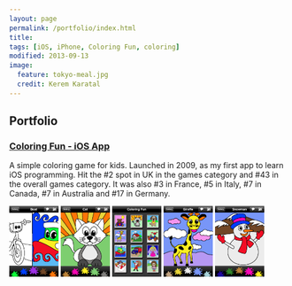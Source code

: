 ```yaml
---
layout: page
permalink: /portfolio/index.html
title: 
tags: [iOS, iPhone, Coloring Fun, coloring]
modified: 2013-09-13
image:
  feature: tokyo-meal.jpg
  credit: Kerem Karatal
---
```



## Portfolio

### [Coloring Fun - iOS App](/portfolio/coloringfun/)

A simple coloring game for kids. Launched in 2009, as my first app to learn iOS programming. Hit the #2 spot in UK in the games category and #43 in the overall games category. It was also #3 in France, #5 in Italy, #7 in Canada, #7 in Australia and #17 in Germany.

<img src="/images/Boat.jpg" width="89" height="128" />
<img src="/images/Cat.jpg" width="89" height="128" />
<img src="/images/Gallery.jpg" width="89" height="128" />
<img src="/images/Giraffe.jpg" width="89" height="128" />
<img src="/images/Snowman.jpg" width="89" height="128" />
